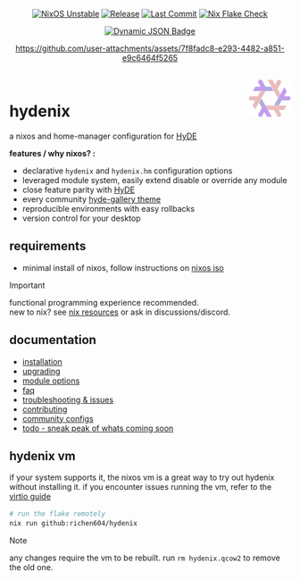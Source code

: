 <div align="center">

[![NixOS Unstable](https://img.shields.io/badge/NixOS-unstable-ebbcba.svg?style=flat-square&logo=NixOS&logoColor=white)](https://nixos.org)
[![Release](https://img.shields.io/github/v/release/richen604/hydenix?style=flat-square&color=c79bf0)](https://github.com/richen604/hydenix/releases)
[![Last Commit](https://img.shields.io/github/last-commit/richen604/hydenix/main?style=flat-square&color=ebbcba)](https://github.com/richen604/hydenix/commits/main)
[![Nix Flake Check](https://img.shields.io/github/actions/workflow/status/richen604/hydenix/flake-check.yml?style=flat-square&color=c79bf0&label=flake%20check)](https://github.com/richen604/hydenix/actions/workflows/flake-check.yml)

</div>

<div align = center>
<a href="https://discord.gg/AYbJ9MJez7">
<img alt="Dynamic JSON Badge" src="https://img.shields.io/badge/dynamic/json?url=https%3A%2F%2Fdiscordapp.com%2Fapi%2Finvites%2FmT5YqjaJFh%3Fwith_counts%3Dtrue&query=%24.approximate_member_count&suffix=%20members&style=for-the-badge&logo=discord&logoSize=auto&label=The%20HyDe%20Project&labelColor=ebbcba&color=c79bf0">
</a>
<br>

<https://github.com/user-attachments/assets/7f8fadc8-e293-4482-a851-e9c6464f5265>

</div>

<br>

<img align="right" width="75px" alt="NixOS" src="https://github.com/HyDE-Project/HyDE/blob/master/Source/assets/nixos.png?raw=true"/>

# hydenix

a nixos and home-manager configuration for [HyDE](https://github.com/HyDE-Project/HyDE)

**features / why nixos? :**

- declarative `hydenix` and `hydenix.hm` configuration options
- leveraged module system, easily extend disable or override any module
- close feature parity with [HyDE](https://github.com/HyDE-Project/HyDE)
- every community [hyde-gallery theme](https://github.com/HyDE-Project/hyde-gallery)
- reproducible environments with easy rollbacks
- version control for your desktop

## requirements

- minimal install of nixos, follow instructions on [nixos iso](https://nixos.org/download/#nixos-iso)

> [!IMPORTANT]
> functional programming experience recommended. <br>
> new to nix? see [nix resources](./template/docs/faq.md#how-do-i-learn-more-about-nix) or ask in discussions/discord.

## documentation

- [installation](./template/docs/installation.md)
- [upgrading](./template/docs/upgrading.md)
- [module options](./template/docs/options.md)
- [faq](./template/docs/faq.md)
- [troubleshooting & issues](./template/docs/troubleshooting.md)
- [contributing](./template/docs/contributing.md)
- [community configs](./template/docs/community.md)
- [todo - sneak peak of whats coming soon](./TODO.md)

## hydenix vm

if your system supports it, the nixos vm is a great way to try out hydenix without installing it.
if you encounter issues running the vm, refer to the [virtio guide](./template/docs/faq.md#how-do-i-run-hyprland-in-a-vm)

```bash
# run the flake remotely
nix run github:richen604/hydenix
```

> [!NOTE]
> any changes require the vm to be rebuilt. run `rm hydenix.qcow2` to remove the old one.
</div>
